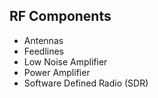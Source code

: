 ## RF Components

* Antennas
* Feedlines
* Low Noise Amplifier
* Power Amplifier
* Software Defined Radio (SDR)

